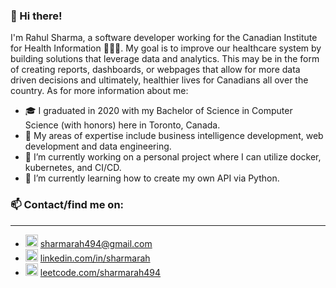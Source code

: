### 👋 Hi there! 

I'm Rahul Sharma, a software developer working for the Canadian Institute for Health Information 🍁👨‍⚕️. My goal is to improve our healthcare system by building solutions that leverage data and analytics. This may be in the form of creating reports, dashboards, or webpages that allow for more data driven decisions and ultimately, healthier lives for Canadians all over the country. As for more information about me:

- 🎓 I graduated in 2020 with my Bachelor of Science in Computer Science (with honors) here in Toronto, Canada.
- 💼 My areas of expertise include business intelligence development, web development and data engineering.
- 🔭 I’m currently working on a personal project where I can utilize docker, kubernetes, and CI/CD. 
- 🌱 I’m currently learning how to create my own API via Python.

### 📫 Contact/find me on:
---
- [<img src="https://cdn-icons-png.flaticon.com/512/281/281769.png" width="20" height="20" />](https://cdn-icons-png.flaticon.com/512/281/281769.png) [sharmarah494@gmail.com](sharmarah494@gmail.com)
- [<img src="https://cdn-icons-png.flaticon.com/512/174/174857.png" width="20" height="20" />](https://cdn-icons-png.flaticon.com/512/174/174857.png) [linkedin.com/in/sharmarah](https://www.linkedin.com/in/sharmarah/)
- [<img src="https://cdn.iconscout.com/icon/free/png-256/leetcode-3521542-2944960.png" width="20" height="20" />](https://cdn.iconscout.com/icon/free/png-256/leetcode-3521542-2944960.png) [leetcode.com/sharmarah494](https://leetcode.com/sharmarah494/)
